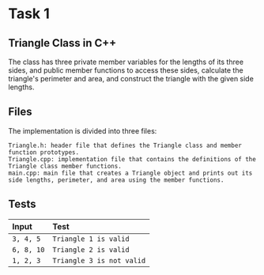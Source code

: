 # Task 1

## Triangle Class in C++

The class has three private member variables for the lengths of its three sides, and public member functions to access
these sides, calculate the triangle's perimeter and area, and construct the triangle with the given side lengths.

## Files

The implementation is divided into three files:

    Triangle.h: header file that defines the Triangle class and member function prototypes.
    Triangle.cpp: implementation file that contains the definitions of the Triangle class member functions.
    main.cpp: main file that creates a Triangle object and prints out its side lengths, perimeter, and area using the member functions.

## Tests

| Input      | Test                      |
|:-----------|:--------------------------|
| `3, 4, 5`  | `Triangle 1 is valid`     |
| `6, 8, 10` | `Triangle 2 is valid`     |
| `1, 2, 3`  | `Triangle 3 is not valid` |
